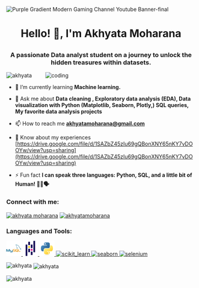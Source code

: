 ![Purple Gradient Modern Gaming Channel Youtube Banner-final](https://github.com/Akhyata/Akhyata/assets/143725909/50299608-ea18-4820-a0ce-b7c3e9a87b08)

<h1 align="center">Hello! 👋, I'm Akhyata Moharana</h1>
<h2 align="center" alt="coding" width="900" src="https://besthqwallpapers.com/Uploads/8-1-2021/150742/thumb2-github-violet-logo-4k-violet-brickwall-github-logo-social-networks.jpg">
<h3 align="center">A passionate Data analyst student on a journey to unlock the hidden treasures within datasets.</h3>
<img align="right" alt="coding" width="400" src="https://cdn.dribbble.com/users/2704414/screenshots/7466903/selfportrait.gif">

<p align="left"> <img src="https://komarev.com/ghpvc/?username=akhyata&label=Profile%20views&color=0e75b6&style=flat" alt="akhyata" /> </p>

- 🌱 I’m currently learning **Machine learning.**

- 💬 Ask me about **Data cleaning , Exploratory data analysis (EDA), Data visualization with Python (Matplotlib, Seaborn, Plotly,) SQL queries, My favorite data analysis projects**

- 📫 How to reach me **akhyatamoharana@gmail.com**

- 📄 Know about my experiences [https://drive.google.com/file/d/1SAZbZ45zIu69gQBonXNY65nKY7vDOOYw/view?usp=sharing](https://drive.google.com/file/d/1SAZbZ45zIu69gQBonXNY65nKY7vDOOYw/view?usp=sharing)

- ⚡ Fun fact **I can speak three languages: Python, SQL, and a little bit of Human! 🐍💼🗣️**

<h3 align="left">Connect with me:</h3>
<p align="left">
<a href="https://www.linkedin.com/in/akhyata-moharana-a6875a217/" target="blank"><img align="center" src="https://raw.githubusercontent.com/rahuldkjain/github-profile-readme-generator/master/src/images/icons/Social/linked-in-alt.svg" alt="akhyata moharana" height="30" width="40" /></a>
<a href="https://instagram.com/akhyatamoharana" target="blank"><img align="center" src="https://raw.githubusercontent.com/rahuldkjain/github-profile-readme-generator/master/src/images/icons/Social/instagram.svg" alt="akhyatamoharana" height="30" width="40" /></a>
</p>

<h3 align="left">Languages and Tools:</h3>
<p align="left"> <a href="https://www.mysql.com/" target="_blank" rel="noreferrer"> <img src="https://raw.githubusercontent.com/devicons/devicon/master/icons/mysql/mysql-original-wordmark.svg" alt="mysql" width="40" height="40"/> </a> <a href="https://pandas.pydata.org/" target="_blank" rel="noreferrer"> <img src="https://raw.githubusercontent.com/devicons/devicon/2ae2a900d2f041da66e950e4d48052658d850630/icons/pandas/pandas-original.svg" alt="pandas" width="40" height="40"/> </a> <a href="https://www.python.org" target="_blank" rel="noreferrer"> <img src="https://raw.githubusercontent.com/devicons/devicon/master/icons/python/python-original.svg" alt="python" width="40" height="40"/> </a> <a href="https://scikit-learn.org/" target="_blank" rel="noreferrer"> <img src="https://upload.wikimedia.org/wikipedia/commons/0/05/Scikit_learn_logo_small.svg" alt="scikit_learn" width="40" height="40"/> </a> <a href="https://seaborn.pydata.org/" target="_blank" rel="noreferrer"> <img src="https://seaborn.pydata.org/_images/logo-mark-lightbg.svg" alt="seaborn" width="40" height="40"/> </a> <a href="https://www.selenium.dev" target="_blank" rel="noreferrer"> <img src="https://raw.githubusercontent.com/detain/svg-logos/780f25886640cef088af994181646db2f6b1a3f8/svg/selenium-logo.svg" alt="selenium" width="40" height="40"/> </a> </p>

<p><img align="left" src="https://github-readme-stats.vercel.app/api/top-langs?username=akhyata&show_icons=true&locale=en&layout=compact" alt="akhyata" /></p>

<p>&nbsp;<img align="center" src="https://github-readme-stats.vercel.app/api?username=akhyata&show_icons=true&locale=en" alt="akhyata" /></p>

<p><img align="center" src="https://github-readme-streak-stats.herokuapp.com/?user=akhyata&" alt="akhyata" /></p>

